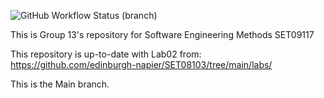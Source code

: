 ![GitHub Workflow Status (branch)](https://img.shields.io/github/actions/workflow/status/isendra/sem/main.yml?branch=master)

This is Group 13's repository for Software Engineering Methods SET09117

This repository is up-to-date with Lab02 from: https://github.com/edinburgh-napier/SET08103/tree/main/labs/

This is the Main branch.